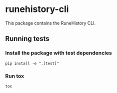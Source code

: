 # runehistory-cli

This package contains the RuneHistory CLI.

## Running tests
### Install the package with test dependencies
`pip install -e ".[test]"`

### Run tox
`tox`